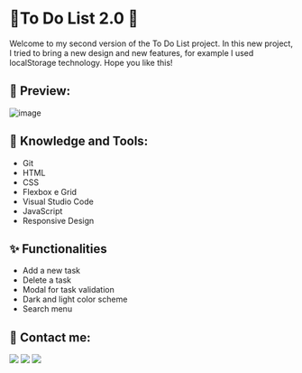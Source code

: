 # 📄To Do List 2.0 📄
Welcome to my second version of the To Do List project. In this new project, I tried to bring a new design and new features, for example I used localStorage technology. Hope you like this!

## 👀 Preview:
![image](https://github.com/tainna-andryelli/to-do-list-2.0/assets/76691875/af37efd7-815c-46f8-9935-1ee6aee6199b)

 
## 🚀 Knowledge and Tools:
- Git
- HTML
- CSS
- Flexbox e Grid
- Visual Studio Code
- JavaScript
- Responsive Design 

## ✨ Functionalities
- Add a new task
- Delete a task
- Modal for task validation
- Dark and light color scheme
- Search menu

## 🎈 Contact me:
<div>
    <a href="https://www.linkedin.com/in/tainna"><img loading="lazy" src="https://img.shields.io/badge/-LinkedIn-%230077B5?style=for-the-badge&logo=linkedin&logoColor=white" target="_blank"></a>
  <a href = "mailto:tainnaandryelli@gmail.com"><img loading="lazy" src="https://img.shields.io/badge/Gmail-D14836?style=for-the-badge&logo=gmail&logoColor=white" target="_blank"></a>
  <a href="https://www.instagram.com/tainna_andryelli" target="_blank"><img loading="lazy" src="https://img.shields.io/badge/-Instagram-%23E4405F?style=for-the-badge&logo=instagram&logoColor=white" target="_blank"></a>
</div>
